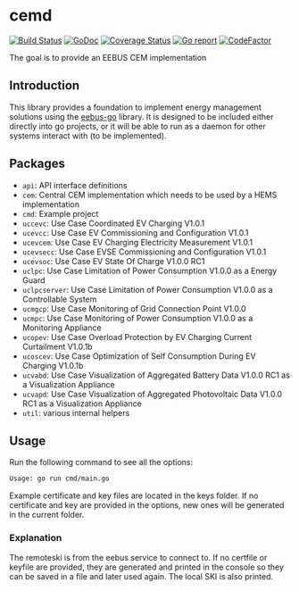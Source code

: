 # cemd

[![Build Status](https://github.com/enbility/cemd/actions/workflows/default.yml/badge.svg?branch=dev)](https://github.com/enbility/cemd/actions/workflows/default.yml/badge.svg?branch=dev)
[![GoDoc](https://img.shields.io/badge/godoc-reference-5272B4)](https://godoc.org/github.com/enbility/cemd)
[![Coverage Status](https://coveralls.io/repos/github/enbility/cemd/badge.svg?branch=dev)](https://coveralls.io/github/enbility/cemd?branch=dev)
[![Go report](https://goreportcard.com/badge/github.com/enbility/cemd)](https://goreportcard.com/report/github.com/enbility/cemd)
[![CodeFactor](https://www.codefactor.io/repository/github/enbility/cemd/badge)](https://www.codefactor.io/repository/github/enbility/cemd)

The goal is to provide an EEBUS CEM implementation

## Introduction

This library provides a foundation to implement energy management solutions using the [eebus-go](https://github.com/enbility/eebus-go) library. It is designed to be included either directly into go projects, or it will be able to run as a daemon for other systems interact with (to be implemented).

## Packages

- `api`: API interface definitions
- `cem`: Central CEM implementation which needs to be used by a HEMS implementation
- `cmd`: Example project
- `uccevc`: Use Case Coordinated EV Charging V1.0.1
- `ucevcc`: Use Case EV Commissioning and Configuration V1.0.1
- `ucevcem`: Use Case EV Charging Electricity Measurement V1.0.1
- `ucevsecc`: Use Case EVSE Commissioning and Configuration V1.0.1
- `ucevsoc`: Use Case EV State Of Charge V1.0.0 RC1
- `uclpc`: Use Case Limitation of Power Consumption V1.0.0 as a Energy Guard
- `uclpcserver`: Use Case Limitation of Power Consumption V1.0.0 as a Controllable System
- `ucmgcp`: Use Case Monitoring of Grid Connection Point V1.0.0
- `ucmpc`: Use Case Monitoring of Power Consumption V1.0.0 as a Monitoring Appliance
- `ucopev`: Use Case Overload Protection by EV Charging Current Curtailment V1.0.1b
- `ucoscev`: Use Case Optimization of Self Consumption During EV Charging V1.0.1b
- `ucvabd`: Use Case Visualization of Aggregated Battery Data V1.0.0 RC1 as a Visualization Appliance
- `ucvapd`: Use Case Visualization of Aggregated Photovoltaic Data V1.0.0 RC1 as a Visualization Appliance
- `util`: various internal helpers

## Usage

Run the following command to see all the options:

```sh
Usage: go run cmd/main.go
```

Example certificate and key files are located in the keys folder. If no certificate and key are provided in the options, new ones will be generated in the current folder.

### Explanation

The remoteski is from the eebus service to connect to.
If no certfile or keyfile are provided, they are generated and printed in the console so they can be saved in a file and later used again. The local SKI is also printed.
